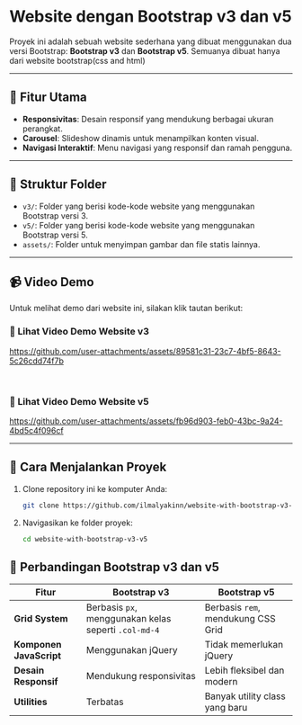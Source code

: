 # Website dengan Bootstrap v3 dan v5

Proyek ini adalah sebuah website sederhana yang dibuat menggunakan dua versi Bootstrap: **Bootstrap v3** dan **Bootstrap v5**. Semuanya dibuat hanya dari website bootstrap(css and html)

---

## 📄 Fitur Utama

- **Responsivitas**: Desain responsif yang mendukung berbagai ukuran perangkat.
- **Carousel**: Slideshow dinamis untuk menampilkan konten visual.
- **Navigasi Interaktif**: Menu navigasi yang responsif dan ramah pengguna.

---

## 📁 Struktur Folder

- `v3/`: Folder yang berisi kode-kode website yang menggunakan Bootstrap versi 3.
- `v5/`: Folder yang berisi kode-kode website yang menggunakan Bootstrap versi 5.
- `assets/`: Folder untuk menyimpan gambar dan file statis lainnya.

---

## 📹 Video Demo

Untuk melihat demo dari website ini, silakan klik tautan berikut:

### 🎥 Lihat Video Demo Website v3
https://github.com/user-attachments/assets/89581c31-23c7-4bf5-8643-5c26cdd74f7b

<br>

### 🎥 Lihat Video Demo Website v5 <br>

https://github.com/user-attachments/assets/fb96d903-feb0-43bc-9a24-4bd5c4f096cf

---

## 🚀 Cara Menjalankan Proyek

1. Clone repository ini ke komputer Anda:
   ```bash
   git clone https://github.com/ilmalyakinn/website-with-bootstrap-v3-v5.git
2. Navigasikan ke folder proyek:
   ```bash
   cd website-with-bootstrap-v3-v5
## 📄 Perbandingan Bootstrap v3 dan v5

| **Fitur**            | **Bootstrap v3**                         | **Bootstrap v5**                         |
|----------------------|-------------------------------------------|-------------------------------------------|
| **Grid System**      | Berbasis `px`, menggunakan kelas seperti `.col-md-4` | Berbasis `rem`, mendukung CSS Grid        |
| **Komponen JavaScript** | Menggunakan jQuery                     | Tidak memerlukan jQuery                   |
| **Desain Responsif** | Mendukung responsivitas                  | Lebih fleksibel dan modern                |
| **Utilities**        | Terbatas                                 | Banyak utility class yang baru            |

